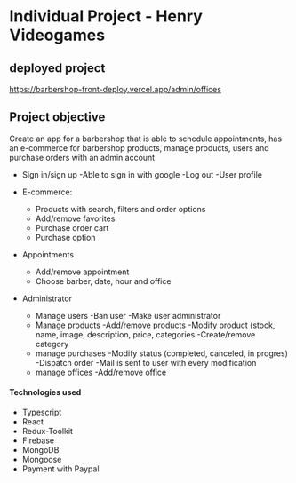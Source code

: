 # Individual Project - Henry Videogames

## deployed project
https://barbershop-front-deploy.vercel.app/admin/offices


## Project objective
Create an app for a barbershop that is able to schedule appointments, has an e-commerce for barbershop products, manage products, users and purchase orders with an admin account


- Sign in/sign up
  -Able to sign in with google
  -Log out
  -User profile
  
- E-commerce: 
    - Products with search, filters and order options
    - Add/remove favorites
    - Purchase order cart
    - Purchase option
- Appointments
    - Add/remove appointment
    - Choose barber, date, hour and office
- Administrator
    - Manage users
        -Ban user
        -Make user administrator
    - Manage products
        -Add/remove products
        -Modify product (stock, name, image, description, price, categories
        -Create/remove category
    - manage purchases
        -Modify status (completed, canceled, in progres)
        -Dispatch order
        -Mail is sent to user with every modification
    - manage offices
        -Add/remove office



#### Technologies used

- Typescript
- React
- Redux-Toolkit
- Firebase
- MongoDB
- Mongoose
- Payment with Paypal




